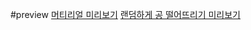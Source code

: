 #preview
[머티리얼 미리보기](https://fireworks80.github.io/inflearn-threejs/07material/material/dist/)
[랜덤하게 공 떨어뜨리기 미리보기](https://fireworks80.github.io/inflearn-threejs/11/physics/dist/)
